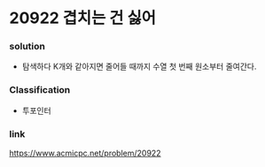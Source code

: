 # 20922 겹치는 건 싫어

### solution
* 탐색하다 K개와 같아지면 줄어들 때까지 수열 첫 번째 원소부터 줄여간다.

### Classification
* 투포인터

### link
https://www.acmicpc.net/problem/20922
